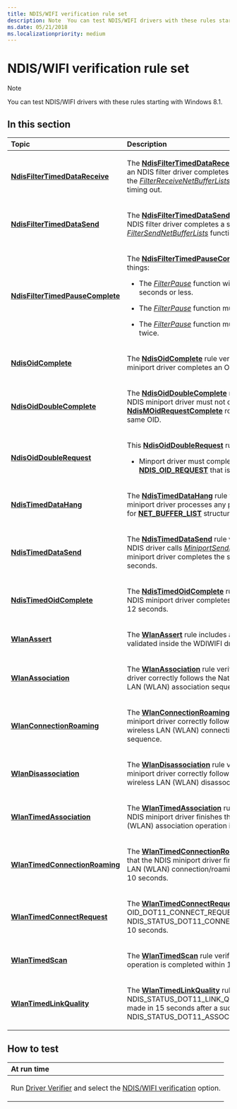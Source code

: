 ```yaml
---
title: NDIS/WIFI verification rule set
description: Note  You can test NDIS/WIFI drivers with these rules starting with Windows 8.1. .
ms.date: 05/21/2018
ms.localizationpriority: medium
---
```


# NDIS/WIFI verification rule set


> [!NOTE]
> You can test NDIS/WIFI drivers with these rules starting with Windows 8.1.

 

## In this section


<table>
<colgroup>
<col width="50%" />
<col width="50%" />
</colgroup>
<thead>
<tr class="header">
<th align="left">Topic</th>
<th align="left">Description</th>
</tr>
</thead>
<tbody>
<tr class="odd">
<td align="left"><p><a href="ndisfiltertimeddatareceive.md" data-raw-source="[&lt;strong&gt;NdisFilterTimedDataReceive&lt;/strong&gt;](ndisfiltertimeddatareceive.md)"><strong>NdisFilterTimedDataReceive</strong></a></p></td>
<td align="left"><p>The <a href="ndisfiltertimeddatareceive.md" data-raw-source="[&lt;strong&gt;NdisFilterTimedDataReceive&lt;/strong&gt;](ndisfiltertimeddatareceive.md)"><strong>NdisFilterTimedDataReceive</strong></a> rule verifies that an NDIS filter driver completes a receive request by the <a href="/windows-hardware/drivers/ddi/ndis/nc-ndis-filter_receive_net_buffer_lists" data-raw-source="[&lt;em&gt;FilterReceiveNetBufferLists&lt;/em&gt;](/windows-hardware/drivers/ddi/ndis/nc-ndis-filter_receive_net_buffer_lists)"><em>FilterReceiveNetBufferLists</em></a> function before timing out.</p></td>
</tr>
<tr class="even">
<td align="left"><p><a href="ndisfiltertimeddatasend.md" data-raw-source="[&lt;strong&gt;NdisFilterTimedDataSend&lt;/strong&gt;](ndisfiltertimeddatasend.md)"><strong>NdisFilterTimedDataSend</strong></a></p></td>
<td align="left"><p>The <a href="ndisfiltertimeddatasend.md" data-raw-source="[&lt;strong&gt;NdisFilterTimedDataSend&lt;/strong&gt;](ndisfiltertimeddatasend.md)"><strong>NdisFilterTimedDataSend</strong></a> rule verifies that an NDIS filter driver completes a send request by the <a href="/windows-hardware/drivers/ddi/ndis/nc-ndis-filter_send_net_buffer_lists" data-raw-source="[&lt;em&gt;FilterSendNetBufferLists&lt;/em&gt;](/windows-hardware/drivers/ddi/ndis/nc-ndis-filter_send_net_buffer_lists)"><em>FilterSendNetBufferLists</em></a> function before timing out.</p></td>
</tr>
<tr class="odd">
<td align="left"><p><a href="ndisfiltertimedpausecomplete-.md" data-raw-source="[&lt;strong&gt;NdisFilterTimedPauseComplete&lt;/strong&gt;](ndisfiltertimedpausecomplete-.md)"><strong>NdisFilterTimedPauseComplete</strong></a></p></td>
<td align="left"><p>The <a href="ndisfiltertimedpausecomplete-.md" data-raw-source="[&lt;strong&gt;NdisFilterTimedPauseComplete&lt;/strong&gt;](ndisfiltertimedpausecomplete-.md)"><strong>NdisFilterTimedPauseComplete</strong></a> verifies three things:</p>
<ul>
<li><p>The <a href="/windows-hardware/drivers/ddi/ndis/nc-ndis-filter_pause" data-raw-source="[&lt;em&gt;FilterPause&lt;/em&gt;](/windows-hardware/drivers/ddi/ndis/nc-ndis-filter_pause)"><em>FilterPause</em></a> function will be completed in 10 seconds or less.</p></li>
<li><p>The <a href="/windows-hardware/drivers/ddi/ndis/nc-ndis-filter_pause" data-raw-source="[&lt;em&gt;FilterPause&lt;/em&gt;](/windows-hardware/drivers/ddi/ndis/nc-ndis-filter_pause)"><em>FilterPause</em></a> function must not fail.</p></li>
<li><p>The <a href="/windows-hardware/drivers/ddi/ndis/nc-ndis-filter_pause" data-raw-source="[&lt;em&gt;FilterPause&lt;/em&gt;](/windows-hardware/drivers/ddi/ndis/nc-ndis-filter_pause)"><em>FilterPause</em></a> function must not complete twice.</p></li>
</ul></td>
</tr>
<tr class="even">
<td align="left"><p><a href="ndis-ndisoidcomplete.md" data-raw-source="[&lt;strong&gt;NdisOidComplete&lt;/strong&gt;](ndis-ndisoidcomplete.md)"><strong>NdisOidComplete</strong></a></p></td>
<td align="left"><p>The <a href="ndis-ndisoidcomplete.md" data-raw-source="[&lt;strong&gt;NdisOidComplete&lt;/strong&gt;](ndis-ndisoidcomplete.md)"><strong>NdisOidComplete</strong></a> rule verifies that an NDIS miniport driver completes an OID correctly.</p></td>
</tr>
<tr class="odd">
<td align="left"><p><a href="ndis-ndisoiddoublecomplete.md" data-raw-source="[&lt;strong&gt;NdisOidDoubleComplete&lt;/strong&gt;](ndis-ndisoiddoublecomplete.md)"><strong>NdisOidDoubleComplete</strong></a></p></td>
<td align="left"><p>The <a href="ndis-ndisoiddoublecomplete.md" data-raw-source="[&lt;strong&gt;NdisOidDoubleComplete&lt;/strong&gt;](ndis-ndisoiddoublecomplete.md)"><strong>NdisOidDoubleComplete</strong></a> rule specifies that an NDIS miniport driver must not call the <a href="/windows-hardware/drivers/ddi/ndis/nf-ndis-ndismoidrequestcomplete" data-raw-source="[&lt;strong&gt;NdisMOidRequestComplete&lt;/strong&gt;](/windows-hardware/drivers/ddi/ndis/nf-ndis-ndismoidrequestcomplete)"><strong>NdisMOidRequestComplete</strong></a> routine twice for the same OID.</p></td>
</tr>
<tr class="even">
<td align="left"><p><a href="ndis-ndisoiddoublerequest.md" data-raw-source="[&lt;strong&gt;NdisOidDoubleRequest&lt;/strong&gt;](ndis-ndisoiddoublerequest.md)"><strong>NdisOidDoubleRequest</strong></a></p></td>
<td align="left"><p>This <a href="ndis-ndisoiddoublerequest.md" data-raw-source="[&lt;strong&gt;NdisOidDoubleRequest&lt;/strong&gt;](ndis-ndisoiddoublerequest.md)"><strong>NdisOidDoubleRequest</strong></a> rule verifies that:</p>
<ul>
<li><p>Minport driver must complete the <a href="/windows-hardware/drivers/ddi/ndis/ns-ndis-_ndis_oid_request" data-raw-source="[&lt;strong&gt;NDIS_OID_REQUEST&lt;/strong&gt;](/windows-hardware/drivers/ddi/ndis/ns-ndis-_ndis_oid_request)"><strong>NDIS_OID_REQUEST</strong></a> that is currently pending.</p></li>
</ul></td>
</tr>
<tr class="odd">
<td align="left"><p><a href="ndis-ndistimeddatahang.md" data-raw-source="[&lt;strong&gt;NdisTimedDataHang&lt;/strong&gt;](ndis-ndistimeddatahang.md)"><strong>NdisTimedDataHang</strong></a></p></td>
<td align="left"><p>The <a href="ndis-ndistimeddatahang.md" data-raw-source="[&lt;strong&gt;NdisTimedDataHang&lt;/strong&gt;](ndis-ndistimeddatahang.md)"><strong>NdisTimedDataHang</strong></a> rule verifies that an NDIS miniport driver processes any pending send requests for <a href="/windows-hardware/drivers/ddi/nbl/ns-nbl-net_buffer_list" data-raw-source="[&lt;strong&gt;NET_BUFFER_LIST&lt;/strong&gt;](/windows-hardware/drivers/ddi/nbl/ns-nbl-net_buffer_list)"><strong>NET_BUFFER_LIST</strong></a> structures within 22 seconds.</p></td>
</tr>
<tr class="even">
<td align="left"><p><a href="ndis-ndistimeddatasend.md" data-raw-source="[&lt;strong&gt;NdisTimedDataSend&lt;/strong&gt;](ndis-ndistimeddatasend.md)"><strong>NdisTimedDataSend</strong></a></p></td>
<td align="left"><p>The <a href="ndis-ndistimeddatasend.md" data-raw-source="[&lt;strong&gt;NdisTimedDataSend&lt;/strong&gt;](ndis-ndistimeddatasend.md)"><strong>NdisTimedDataSend</strong></a> rule verifies that when an NDIS driver calls <a href="/windows-hardware/drivers/ddi/ndis/nc-ndis-miniport_send_net_buffer_lists" data-raw-source="[&lt;em&gt;MiniportSendNetBufferLists&lt;/em&gt;](/windows-hardware/drivers/ddi/ndis/nc-ndis-miniport_send_net_buffer_lists)"><em>MiniportSendNetBufferLists</em></a>, the miniport driver completes the send request within 30 seconds.</p></td>
</tr>
<tr class="odd">
<td align="left"><p><a href="ndis-ndistimedoidcomplete.md" data-raw-source="[&lt;strong&gt;NdisTimedOidComplete&lt;/strong&gt;](ndis-ndistimedoidcomplete.md)"><strong>NdisTimedOidComplete</strong></a></p></td>
<td align="left"><p>The <a href="ndis-ndistimedoidcomplete.md" data-raw-source="[&lt;strong&gt;NdisTimedOidComplete&lt;/strong&gt;](ndis-ndistimedoidcomplete.md)"><strong>NdisTimedOidComplete</strong></a> rule specifies that the NDIS miniport driver completes an OID request within 12 seconds.</p></td>
</tr>
<tr class="even">
<td align="left"><p><a href="ndis-wlanassert.md" data-raw-source="[&lt;strong&gt;WlanAssert&lt;/strong&gt;](ndis-wlanassert.md)"><strong>WlanAssert</strong></a></p></td>
<td align="left"><p>The <a href="ndis-wlanassert.md" data-raw-source="[&lt;strong&gt;WlanAssociation&lt;/strong&gt;](ndis-wlanassert.md)"><strong>WlanAssert</strong></a> rule includes a set of checks validated inside the WDIWIFI driver.</p></td>
</tr>
<tr class="even">
<td align="left"><p><a href="ndis-wlanassociation.md" data-raw-source="[&lt;strong&gt;WlanAssociation&lt;/strong&gt;](ndis-wlanassociation.md)"><strong>WlanAssociation</strong></a></p></td>
<td align="left"><p>The <a href="ndis-wlanassociation.md" data-raw-source="[&lt;strong&gt;WlanAssociation&lt;/strong&gt;](ndis-wlanassociation.md)"><strong>WlanAssociation</strong></a> rule verifies the miniport driver correctly follows the Native 802.11 wireless LAN (WLAN) association sequence.</p></td>
</tr>
<tr class="odd">
<td align="left"><p><a href="ndis-wlanconnectionroaming.md" data-raw-source="[&lt;strong&gt;WlanConnectionRoaming&lt;/strong&gt;](ndis-wlanconnectionroaming.md)"><strong>WlanConnectionRoaming</strong></a></p></td>
<td align="left"><p>The <a href="ndis-wlanconnectionroaming.md" data-raw-source="[&lt;strong&gt;WlanConnectionRoaming&lt;/strong&gt;](ndis-wlanconnectionroaming.md)"><strong>WlanConnectionRoaming</strong></a> rule verifies the miniport driver correctly follows the Native 802.11 wireless LAN (WLAN) connection and roaming sequence.</p></td>
</tr>
<tr class="even">
<td align="left"><p><a href="ndis-wlandisassociation.md" data-raw-source="[&lt;strong&gt;WlanDisassociation&lt;/strong&gt;](ndis-wlandisassociation.md)"><strong>WlanDisassociation</strong></a></p></td>
<td align="left"><p>The <a href="ndis-wlandisassociation.md" data-raw-source="[&lt;strong&gt;WlanDisassociation&lt;/strong&gt;](ndis-wlandisassociation.md)"><strong>WlanDisassociation</strong></a> rule verifies that the miniport driver correctly follows the Native 802.11 wireless LAN (WLAN) disassociation sequence.</p></td>
</tr>
<tr class="odd">
<td align="left"><p><a href="ndis-wlantimedassociation.md" data-raw-source="[&lt;strong&gt;WlanTimedAssociation&lt;/strong&gt;](ndis-wlantimedassociation.md)"><strong>WlanTimedAssociation</strong></a></p></td>
<td align="left"><p>The <a href="ndis-wlantimedassociation.md" data-raw-source="[&lt;strong&gt;WlanTimedAssociation&lt;/strong&gt;](ndis-wlantimedassociation.md)"><strong>WlanTimedAssociation</strong></a> rule specifies that the NDIS miniport driver finishes the wireless LAN (WLAN) association operation in 10 seconds.</p></td>
</tr>
<tr class="even">
<td align="left"><p><a href="ndis-wlantimedconnectionroaming.md" data-raw-source="[&lt;strong&gt;WlanTimedConnectionRoaming&lt;/strong&gt;](ndis-wlantimedconnectionroaming.md)"><strong>WlanTimedConnectionRoaming</strong></a></p></td>
<td align="left"><p>The <a href="ndis-wlantimedconnectionroaming.md" data-raw-source="[&lt;strong&gt;WlanTimedConnectionRoaming&lt;/strong&gt;](ndis-wlantimedconnectionroaming.md)"><strong>WlanTimedConnectionRoaming</strong></a> rule specifies that the NDIS miniport driver finishes the wireless LAN (WLAN) connection/roaming operations within 10 seconds.</p></td>
</tr>
<tr class="odd">
<td align="left"><p><a href="ndis-wlantimedconnectrequest.md" data-raw-source="[&lt;strong&gt;WlanTimedConnectRequest&lt;/strong&gt;](ndis-wlantimedconnectrequest.md)"><strong>WlanTimedConnectRequest</strong></a></p></td>
<td align="left"><p>The <a href="ndis-wlantimedconnectrequest.md" data-raw-source="[&lt;strong&gt;WlanTimedConnectRequest&lt;/strong&gt;](ndis-wlantimedconnectrequest.md)"><strong>WlanTimedConnectRequest</strong></a> rule verifies that an OID_DOT11_CONNECT_REQUEST is followed by a NDIS_STATUS_DOT11_CONNECTION_START within 10 seconds.</p></td>
</tr>
<tr class="even">
<td align="left"><p><a href="ndis-wlantimedscan.md" data-raw-source="[&lt;strong&gt;WlanTimedScan&lt;/strong&gt;](ndis-wlantimedscan.md)"><strong>WlanTimedScan</strong></a></p></td>
<td align="left"><p>The <a href="ndis-wlantimedscan.md" data-raw-source="[&lt;strong&gt;WlanTimedScan&lt;/strong&gt;](ndis-wlantimedscan.md)"><strong>WlanTimedScan</strong></a> rule verifies that a WLAN scan operation is completed within 15 seconds.</p></td>
</tr>
<tr class="odd">
<td align="left"><p><a href="ndis-wlantimedlinkquality.md" data-raw-source="[&lt;strong&gt;WlanTimedLinkQuality&lt;/strong&gt;](ndis-wlantimedlinkquality.md)"><strong>WlanTimedLinkQuality</strong></a></p></td>
<td align="left"><p>The <a href="ndis-wlantimedlinkquality.md" data-raw-source="[&lt;strong&gt;WlanTimedLinkQuality&lt;/strong&gt;](ndis-wlantimedlinkquality.md)"><strong>WlanTimedLinkQuality</strong></a> rule specifies the NDIS_STATUS_DOT11_LINK_QUALITY indication is made in 15 seconds after a successful NDIS_STATUS_DOT11_ASSOCIATION_COMPLETION.</p></td>
</tr>
</tbody>
</table>

 

How to test
-----------

<table>
<colgroup>
<col width="100%" />
</colgroup>
<thead>
<tr class="header">
<th align="left">At run time</th>
</tr>
</thead>
<tbody>
<tr class="odd">
<td align="left"><p>Run <a href="/windows-hardware/drivers/devtest/driver-verifier" data-raw-source="[Driver Verifier](./driver-verifier.md)">Driver Verifier</a> and select the <a href="/windows-hardware/drivers/devtest/ndis-wifi-verification" data-raw-source="[NDIS/WIFI verification](./ndis-wifi-verification.md)">NDIS/WIFI verification</a> option.</p></td>
</tr>
</tbody>
</table>

 

